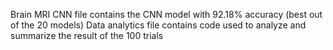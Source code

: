 Brain MRI CNN file contains the CNN model with 92.18% accuracy (best out of the 20 models)
Data analytics file contains code used to analyze and summarize the result of the 100 trials
